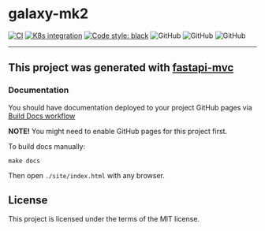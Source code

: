 # galaxy-mk2
[![CI](https://your.repo.url.here/actions/workflows/main.yml/badge.svg?branch=master)](https://your.repo.url.here/actions/workflows/main.yml)
[![K8s integration](https://your.repo.url.here/actions/workflows/integration.yml/badge.svg)](https://your.repo.url.here/actions/workflows/integration.yml)
[![Code style: black](https://img.shields.io/badge/code%20style-black-000000.svg)](https://github.com/psf/black)
![GitHub](https://img.shields.io/badge/fastapi-v.0.85.0-blue)
![GitHub](https://img.shields.io/badge/python-3.8%20%7C%203.9%20%7C%203.10-blue)
![GitHub](https://img.shields.io/badge/license-MIT-blue)

---

## This project was generated with [fastapi-mvc](https://github.com/fastapi-mvc/fastapi-mvc)

### Documentation


You should have documentation deployed to your project GitHub pages via [Build Docs workflow](https://your.repo.url.here/actions/workflows/docs.yml)

**NOTE!** You might need to enable GitHub pages for this project first.

To build docs manually:
```shell
make docs
```

Then open `./site/index.html` with any browser.

## License

This project is licensed under the terms of the MIT license.
